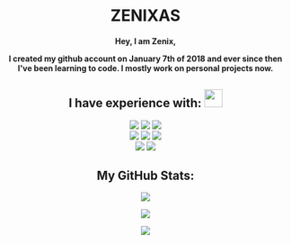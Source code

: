 <h1 align="center"> ZENIXAS </h1>

<h4 align="center"> Hey, I am Zenix,

I created my github account on January 7th of 2018 and ever since then I've been learning to code. I mostly work on personal projects now.</h4>

<h2 align="center"> I have experience with: <img src = "https://media2.giphy.com/media/QssGEmpkyEOhBCb7e1/giphy.gif?cid=ecf05e47a0n3gi1bfqntqmob8g9aid1oyj2wr3ds3mg700bl&rid=giphy.gif" width = 32px> </h2>

<p align="center">
<img  src ='https://img.shields.io/badge/-c-0d1117?style=for-the-badge&logo=c'> </a>
<img  src ='https://img.shields.io/badge/-c++-0d1117?style=for-the-badge&logo=cplusplus'> </a>
<img  src ='https://img.shields.io/badge/-csharp-0d1117?style=for-the-badge&logo=csharp'> </a>
<br>
<img  src ='https://img.shields.io/badge/-HTML-0d1117?style=for-the-badge&logo=html5'> </a>
<img  src ='https://img.shields.io/badge/-css-0d1117?style=for-the-badge&logo=css3'> </a>
<img  src ='https://img.shields.io/badge/-javascript-0d1117?style=for-the-badge&logo=javascript'> </a>
<br>
<img  src ='https://img.shields.io/badge/-.NET-0d1117?style=for-the-badge&logo=dotnet'> </a>
<img  src ='https://img.shields.io/badge/-GIT-0d1117?style=for-the-badge&logo=git'> </a>
</p>

<h2 align="center"> My GitHub Stats: </h2>
  
<p align="center">
  <img src="https://github-readme-stats-zenixas.vercel.app/api?username=Zenixas&count_private=true&layout=compact&hide=issues&show_icons=true&theme=dark&hide_border=true&bg_color=0d1117">
</p>

<p align="center">
  <img src="https://github-readme-stats-zenixas.vercel.app/api/top-langs/?username=zenixas&layout=compact&theme=dark&hide_border=true&bg_color=0d1117">
</p>

<p align="center">
    <img src="https://visitor-badge.glitch.me/badge?page_id=zenixas.zenixas">
</p>
